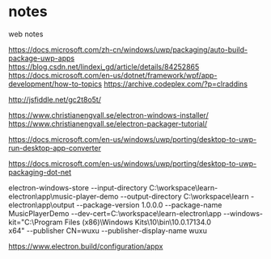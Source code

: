 # notes
web notes

https://docs.microsoft.com/zh-cn/windows/uwp/packaging/auto-build-package-uwp-apps
https://blog.csdn.net/lindexi_gd/article/details/84252865
https://docs.microsoft.com/en-us/dotnet/framework/wpf/app-development/how-to-topics
https://archive.codeplex.com/?p=clraddins



http://jsfiddle.net/gc2t8o5t/

https://www.christianengvall.se/electron-windows-installer/
https://www.christianengvall.se/electron-packager-tutorial/

https://docs.microsoft.com/en-us/windows/uwp/porting/desktop-to-uwp-run-desktop-app-converter

https://docs.microsoft.com/en-us/windows/uwp/porting/desktop-to-uwp-packaging-dot-net


 electron-windows-store --input-directory C:\workspace\learn-electron\app\music-player-demo --output-directory C:\workspace\learn
-electron\app\output --package-version 1.0.0.0 --package-name MusicPlayerDemo --dev-cert=C:\workspace\learn-electron\app --windows-kit="C:\Program Files (x86)\Windows Kits\10\bin\10.0.17134.0\
x64" --publisher CN=wuxu --publisher-display-name wuxu


https://www.electron.build/configuration/appx
